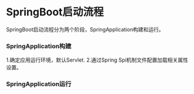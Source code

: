 # SpringBoot启动流程
SpringBoot启动流程分为两个阶段，SpringApplication构建和运行。

### SpringApplication构建
1.确定应用运行环境，默认Servlet.
2.通过Spring Spi机制文件配置加载相关属性设置。

### SpringApplication运行
